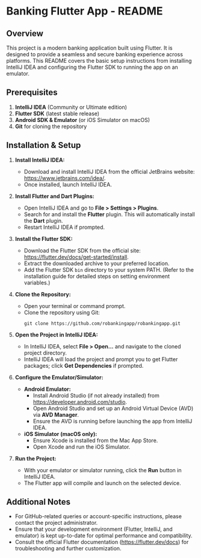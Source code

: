 Banking Flutter App - README
============================

Overview
--------
This project is a modern banking application built using Flutter. It is designed to provide a seamless and secure banking experience across platforms. This README covers the basic setup instructions from installing IntelliJ IDEA and configuring the Flutter SDK to running the app on an emulator.

Prerequisites
-------------
1. **IntelliJ IDEA** (Community or Ultimate edition)
2. **Flutter SDK** (latest stable release)
3. **Android SDK & Emulator** (or iOS Simulator on macOS)
4. **Git** for cloning the repository

Installation & Setup
--------------------

1. **Install IntelliJ IDEA:**
   - Download and install IntelliJ IDEA from the official JetBrains website: https://www.jetbrains.com/idea/.
   - Once installed, launch IntelliJ IDEA.

2. **Install Flutter and Dart Plugins:**
   - Open IntelliJ IDEA and go to **File > Settings > Plugins**.
   - Search for and install the **Flutter** plugin. This will automatically install the **Dart** plugin.
   - Restart IntelliJ IDEA if prompted.

3. **Install the Flutter SDK:**
   - Download the Flutter SDK from the official site: https://flutter.dev/docs/get-started/install.
   - Extract the downloaded archive to your preferred location.
   - Add the Flutter SDK `bin` directory to your system PATH. (Refer to the installation guide for detailed steps on setting environment variables.)

4. **Clone the Repository:**
   - Open your terminal or command prompt.
   - Clone the repository using Git:
     ```
     git clone https://github.com/robankingapp/robankingapp.git
     ```

5. **Open the Project in IntelliJ IDEA:**
   - In IntelliJ IDEA, select **File > Open...** and navigate to the cloned project directory.
   - IntelliJ IDEA will load the project and prompt you to get Flutter packages; click **Get Dependencies** if prompted.

6. **Configure the Emulator/Simulator:**
   - **Android Emulator:**
     - Install Android Studio (if not already installed) from https://developer.android.com/studio.
     - Open Android Studio and set up an Android Virtual Device (AVD) via **AVD Manager**.
     - Ensure the AVD is running before launching the app from IntelliJ IDEA.
   - **iOS Simulator (macOS only):**
     - Ensure Xcode is installed from the Mac App Store.
     - Open Xcode and run the iOS Simulator.
     
7. **Run the Project:**
   - With your emulator or simulator running, click the **Run** button in IntelliJ IDEA.
   - The Flutter app will compile and launch on the selected device.

Additional Notes
----------------
- For GitHub-related queries or account-specific instructions, please contact the project administrator.
- Ensure that your development environment (Flutter, IntelliJ, and emulator) is kept up-to-date for optimal performance and compatibility.
- Consult the official Flutter documentation (https://flutter.dev/docs) for troubleshooting and further customization.

